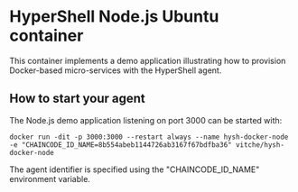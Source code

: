 # HyperShell Node.js Ubuntu container
This container implements a demo application illustrating how to provision Docker-based micro-services with the HyperShell agent.

## How to start your agent
The Node.js demo application listening on port 3000 can be started with:
```shell
docker run -dit -p 3000:3000 --restart always --name hysh-docker-node -e "CHAINCODE_ID_NAME=8b554abeb1144726ab3167f67bdfba36" vitche/hysh-docker-node
```
The agent identifier is specified using the "CHAINCODE_ID_NAME" environment variable.